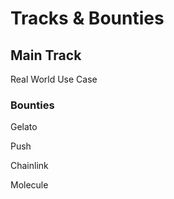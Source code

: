# Tracks & Bounties

## Main Track

Real World Use Case

### Bounties

Gelato

Push

Chainlink

Molecule
